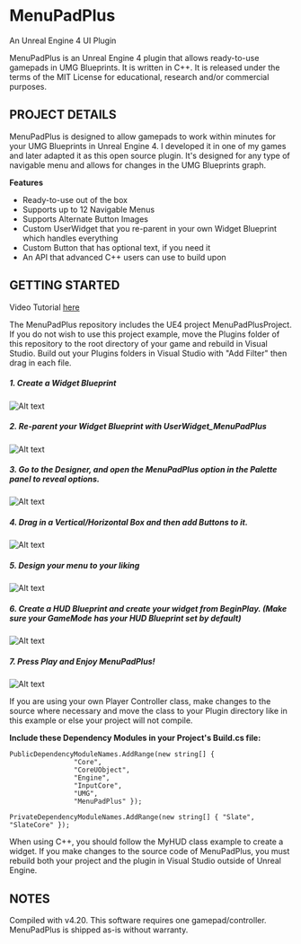 # MenuPadPlus
An Unreal Engine 4 UI Plugin

MenuPadPlus is an Unreal Engine 4 plugin that allows ready-to-use gamepads in UMG Blueprints.  It is written in C++. 
It is released under the terms of the MIT License for educational, research and/or 
commercial purposes.

## PROJECT DETAILS

MenuPadPlus is designed to allow gamepads to work within minutes for your UMG Blueprints in Unreal Engine 4.
I developed it in one of my games and later adapted it as this open source plugin.  It's designed for any type of navigable menu
and allows for changes in the UMG Blueprints graph.

**Features**

- Ready-to-use out of the box
- Supports up to 12 Navigable Menus
- Supports Alternate Button Images
- Custom UserWidget that you re-parent in your own Widget Blueprint which handles everything
- Custom Button that has optional text, if you need it
- An API that advanced C++ users can use to build upon

## GETTING STARTED

Video Tutorial [here](https://youtu.be/rJ23w__VuhQ)

The MenuPadPlus repository includes the UE4 project MenuPadPlusProject. If you do not wish to use this project example, 
move the Plugins folder of this repository to the root directory of your game and rebuild in Visual Studio.  Build out your Plugins
folders in Visual Studio with "Add Filter" then drag in each file.

##### **1. Create a Widget Blueprint**
![Alt text](/Screenshots/Description_1.PNG?raw=true)
##### 2. Re-parent your Widget Blueprint with UserWidget_MenuPadPlus
![Alt text](/Screenshots/Description_2.PNG?raw=true)
##### 3. Go to the Designer, and open the MenuPadPlus option in the Palette panel to reveal options.  
![Alt text](/Screenshots/Description_3.PNG?raw=true)
##### 4. Drag in a Vertical/Horizontal Box and then add Buttons to it.
![Alt text](/Screenshots/Description_4.PNG?raw=true)
##### 5. Design your menu to your liking
![Alt text](/Screenshots/Description_5.PNG?raw=true)
##### 6. Create a HUD Blueprint and create your widget from BeginPlay. (Make sure your GameMode has your HUD Blueprint set by default)
![Alt text](/Screenshots/Description_6.PNG?raw=true)
##### 7. Press Play and Enjoy MenuPadPlus!
![Alt text](/Screenshots/Description_7.PNG?raw=true)

If you are using your own Player Controller class, make changes to the source where necessary and move the 
class to your Plugin directory like in this example or else your project will not compile. 

**Include these Dependency Modules in your Project's Build.cs file:**
```
PublicDependencyModuleNames.AddRange(new string[] { 
				"Core",
				"CoreUObject",
				"Engine",
				"InputCore",
				"UMG",
				"MenuPadPlus" });

PrivateDependencyModuleNames.AddRange(new string[] { "Slate", "SlateCore" });
```

When using C++, you should follow the MyHUD class example to create a widget.  If you make changes to the source code of MenuPadPlus,
you must rebuild both your project and the plugin in Visual Studio outside of Unreal Engine.

## NOTES

Compiled with v4.20.  This software requires one gamepad/controller.  MenuPadPlus is shipped as-is without warranty.
